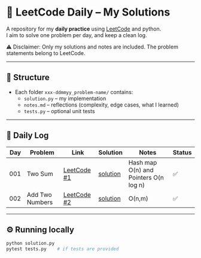 # 🧩 LeetCode Daily – My Solutions

A repository for my **daily practice** using [LeetCode](https://leetcode.com/) and python.  
I aim to solve one problem per day, and keep a clean log.

⚠️ Disclaimer: Only my solutions and notes are included. The problem statements belong to LeetCode.

---

## 📂 Structure
- Each folder `xxx-ddmmyy_problem-name/` contains:
  - `solution.py` – my implementation
  - `notes.md` – reflections (complexity, edge cases, what I learned)
  - `tests.py` – optional unit tests

---

## 📜 Daily Log

| Day | Problem | Link | Solution | Notes | Status |
|----:|---------|------|----------|-------|--------|
| 001 | Two Sum | [LeetCode #1](https://leetcode.com/problems/two-sum/) | [solution](001-220825_two-sum/solution.py) | Hash map O(n) and Pointers O(n log n) | ✅ |
| 002 | Add Two Numbers | [LeetCode #2](https://leetcode.com/problems/add-two-numbers/) | [solution](002-010925_add-two-numbers/solution.py) |O(n,m) | ✅ |

---

## ⚙️ Running locally

```bash
python solution.py
pytest tests.py    # if tests are provided
